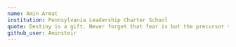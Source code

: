 ```yaml
---
name: Amin Armat
institution: Pennsylvania Leadership Charter School
quote: Destiny is a gift. Never forget that fear is but the precursor to Valor. 
github_user: Aminsteir
---
```


